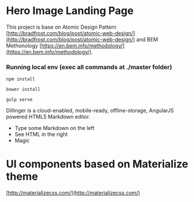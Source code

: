 # Hero Image Landing Page

This project is base on Atomic Design Pattern [http://bradfrost.com/blog/post/atomic-web-design/](http://bradfrost.com/blog/post/atomic-web-design/) and BEM Methonology [https://en.bem.info/methodology/](https://en.bem.info/methodology/).

### Running local env (exec all commands at ./master folder)
```npm install```

```bower install```

```gulp serve```

Dillinger is a cloud-enabled, mobile-ready, offline-storage, AngularJS powered HTML5 Markdown editor.

  - Type some Markdown on the left
  - See HTML in the right
  - Magic

# UI components based on Materialize theme
[http://materializecss.com/](http://materializecss.com/)
## 

